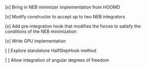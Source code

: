 [x] Bring in NEB minimizer implementation from HOOMD

[x] Modify constructor to accept up to two NEB integrators

[x] Add pre-integration hook that modifies the forces to satisfy the conditions of the NEB minimization

[x] Write GPU implementation

[ ] Explore standalone HalfStepHook method

[ ] Allow integration of angular degrees of freedom